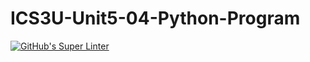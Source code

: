 # ICS3U-Unit5-04-Python-Program

[![GitHub's Super Linter](https://github.com/Igor-Zhelezniak-1/ICS3U-Unit5-04-Python-Program/workflows/GitHub's%20Super%20Linter/badge.svg)](https://github.com/Igor-Zhelezniak-1/ICS3U-Unit5-04-Python-Program/actions)
